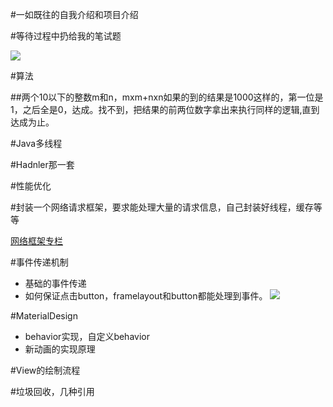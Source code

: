 #一如既往的自我介绍和项目介绍

#等待过程中扔给我的笔试题

![](https://github.com/PleaseCallMeCoder/Topia/blob/master/src/douban.png)

#算法

##两个10以下的整数m和n，mxm+nxn如果的到的结果是1000这样的，第一位是1，之后全是0，达成。找不到，把结果的前两位数字拿出来执行同样的逻辑,直到达成为止。

#Java多线程

#Hadnler那一套

#性能优化

#封装一个网络请求框架，要求能处理大量的请求信息，自己封装好线程，缓存等等

[网络框架专栏](http://blog.csdn.net/column/details/simple-net.html)

#事件传递机制
- 基础的事件传递
- 如何保证点击button，framelayout和button都能处理到事件。
  ![](https://github.com/PleaseCallMeCoder/Topia/blob/master/src/event.png)

#MaterialDesign
- behavior实现，自定义behavior
- 新动画的实现原理

#View的绘制流程

#垃圾回收，几种引用


